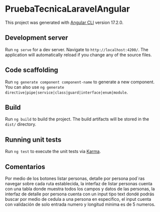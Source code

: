 # PruebaTecnicaLaravelAngular

This project was generated with [Angular CLI](https://github.com/angular/angular-cli) version 17.2.0.

## Development server

Run `ng serve` for a dev server. Navigate to `http://localhost:4200/`. The application will automatically reload if you change any of the source files.

## Code scaffolding

Run `ng generate component component-name` to generate a new component. You can also use `ng generate directive|pipe|service|class|guard|interface|enum|module`.

## Build

Run `ng build` to build the project. The build artifacts will be stored in the `dist/` directory.

## Running unit tests

Run `ng test` to execute the unit tests via [Karma](https://karma-runner.github.io).



## Comentarios

 Por medio de los botones listar personas,  detalle por persona pod´ras navegar sobre cada ruta establecida, la interfaz de listar personas cuenta con una tabla donde muestra todos los campos y datos de las personas, la interfaz de detalle por persona cuenta con un input tipo text dondé podrás buscar por medio de cedula a una persona en especifico, el input cuenta con validación de solo entrada numero y longitud minima es de 5 numeros.

